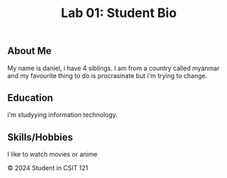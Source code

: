<!DOCTYPE html>
<html lang="en">
<head>
    <meta charset="UTF-8">
</head>
<body>
    <header>
        <h1>Lab 01: Student Bio</h1>
    </header>
    <main>
        <section>
            <h2>About Me</h2>
            <p>
                My name is daniel, i have 4 siblings. 
                I am from a country called myanmar and my favourite thing to do is procrasinate 
                but i'm trying to change.
        </section>
        <section>
            <h2>Education</h2>
            <p>
             i'm studyying information technology.              
                </p>
        </section>
        <section>
            <h2>Skills/Hobbies</h2>
            <p>I like to watch movies or anime</p>
        </section>
    </main>
    <footer>
        <p>© 2024 Student in CSIT 121</p>
    </footer>
</body>
</html>
